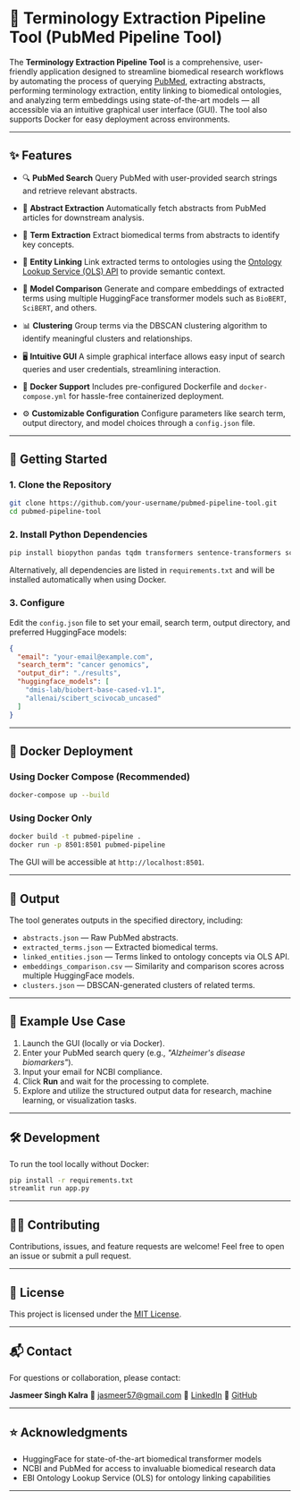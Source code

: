 # 🧬 Terminology Extraction Pipeline Tool (PubMed Pipeline Tool)

The **Terminology Extraction Pipeline Tool** is a comprehensive, user-friendly application designed to streamline biomedical research workflows by automating the process of querying [PubMed](https://pubmed.ncbi.nlm.nih.gov/), extracting abstracts, performing terminology extraction, entity linking to biomedical ontologies, and analyzing term embeddings using state-of-the-art models — all accessible via an intuitive graphical user interface (GUI). The tool also supports Docker for easy deployment across environments.

---

## ✨ Features

* 🔍 **PubMed Search**
  Query PubMed with user-provided search strings and retrieve relevant abstracts.

* 📝 **Abstract Extraction**
  Automatically fetch abstracts from PubMed articles for downstream analysis.

* 🧠 **Term Extraction**
  Extract biomedical terms from abstracts to identify key concepts.

* 🔗 **Entity Linking**
  Link extracted terms to ontologies using the [Ontology Lookup Service (OLS) API](https://www.ebi.ac.uk/ols/index) to provide semantic context.

* 🤖 **Model Comparison**
  Generate and compare embeddings of extracted terms using multiple HuggingFace transformer models such as `BioBERT`, `SciBERT`, and others.

* 📊 **Clustering**
  Group terms via the DBSCAN clustering algorithm to identify meaningful clusters and relationships.

* 🖥️ **Intuitive GUI**
  A simple graphical interface allows easy input of search queries and user credentials, streamlining interaction.

* 🐳 **Docker Support**
  Includes pre-configured Dockerfile and `docker-compose.yml` for hassle-free containerized deployment.

* ⚙️ **Customizable Configuration**
  Configure parameters like search term, output directory, and model choices through a `config.json` file.

---

## 🚀 Getting Started

### 1. Clone the Repository

```bash
git clone https://github.com/your-username/pubmed-pipeline-tool.git
cd pubmed-pipeline-tool
```

### 2. Install Python Dependencies

```bash
pip install biopython pandas tqdm transformers sentence-transformers scikit-learn requests tkinter
```

Alternatively, all dependencies are listed in `requirements.txt` and will be installed automatically when using Docker.

### 3. Configure

Edit the `config.json` file to set your email, search term, output directory, and preferred HuggingFace models:

```json
{
  "email": "your-email@example.com",
  "search_term": "cancer genomics",
  "output_dir": "./results",
  "huggingface_models": [
    "dmis-lab/biobert-base-cased-v1.1",
    "allenai/scibert_scivocab_uncased"
  ]
}
```

---

## 🐳 Docker Deployment

### Using Docker Compose (Recommended)

```bash
docker-compose up --build
```

### Using Docker Only

```bash
docker build -t pubmed-pipeline .
docker run -p 8501:8501 pubmed-pipeline
```

The GUI will be accessible at `http://localhost:8501`.

---

## 📂 Output

The tool generates outputs in the specified directory, including:

* `abstracts.json` — Raw PubMed abstracts.
* `extracted_terms.json` — Extracted biomedical terms.
* `linked_entities.json` — Terms linked to ontology concepts via OLS API.
* `embeddings_comparison.csv` — Similarity and comparison scores across multiple HuggingFace models.
* `clusters.json` — DBSCAN-generated clusters of related terms.

---

## 🧪 Example Use Case

1. Launch the GUI (locally or via Docker).
2. Enter your PubMed search query (e.g., *"Alzheimer's disease biomarkers"*).
3. Input your email for NCBI compliance.
4. Click **Run** and wait for the processing to complete.
5. Explore and utilize the structured output data for research, machine learning, or visualization tasks.

---

## 🛠️ Development

To run the tool locally without Docker:

```bash
pip install -r requirements.txt
streamlit run app.py
```

---

## 🙋‍♀️ Contributing

Contributions, issues, and feature requests are welcome! Feel free to open an issue or submit a pull request.

---

## 📄 License

This project is licensed under the [MIT License](LICENSE).

---

## 📬 Contact

For questions or collaboration, please contact:

**Jasmeer Singh Kalra**
📧 [jasmeer57@gmail.com](mailto:jasmeer57@gmail.com)
🔗 [LinkedIn](https://www.linkedin.com/in/jasmeer-singh/)
🐙 [GitHub](https://github.com/Jasmeer57)

---

## ⭐ Acknowledgments

* HuggingFace for state-of-the-art biomedical transformer models
* NCBI and PubMed for access to invaluable biomedical research data
* EBI Ontology Lookup Service (OLS) for ontology linking capabilities

---
